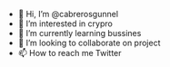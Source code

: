 - 👋 Hi, I’m @cabrerosgunnel
- 👀 I’m interested in crypro
- 🌱 I’m currently learning bussines
- 💞️ I’m looking to collaborate on project
- 📫 How to reach me Twitter

<!---
cabrerosgunnel/cabrerosgunnel is a ✨ special ✨ repository because its `README.md` (this file) appears on your GitHub profile.
You can click the Preview link to take a look at your changes.
--->
